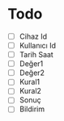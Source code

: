 # Todo
- [ ] Cihaz Id
- [ ] Kullanıcı Id
- [ ] Tarih Saat
- [ ] Değer1
- [ ] Değer2
- [ ] Kural1
- [ ] Kural2
- [ ] Sonuç
- [ ] Bildirim
